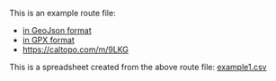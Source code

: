 This is an example route file: 
* [in GeoJson format](https://www.yellowleaf.org/route-wizard/public/example1.json)
* [in GPX format](https://www.yellowleaf.org/route-wizard/public/example1.gpx)
* https://caltopo.com/m/9LKG

This is a spreadsheet created from the above route file: [example1.csv](https://www.yellowleaf.org/route-wizard/public/example1.csv)
